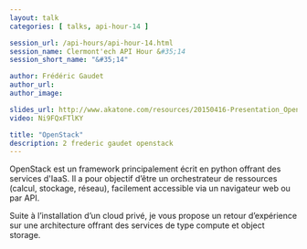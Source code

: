 ```yaml
---
layout: talk
categories: [ talks, api-hour-14 ]

session_url: /api-hours/api-hour-14.html
session_name: Clermont'ech API Hour &#35;14
session_short_name: "&#35;14"

author: Frédéric Gaudet
author_url:
author_image:

slides_url: http://www.akatone.com/resources/20150416-Presentation_OpenStack.pdf
video: Ni9FQxFTlKY

title: "OpenStack"
description: 2 frederic gaudet openstack
---
```




OpenStack est un framework principalement écrit en python offrant des services
d'IaaS. Il a pour objectif d’être un orchestrateur de ressources (calcul,
stockage, réseau), facilement accessible via un navigateur web ou par API.

Suite à l’installation d’un cloud privé, je vous propose un retour d’expérience
sur une architecture offrant des services de type compute et object storage.
